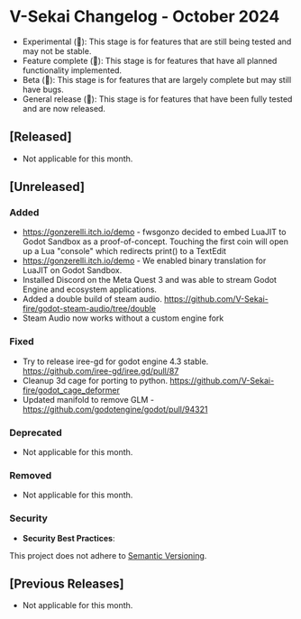# V-Sekai Changelog - October 2024

- Experimental (🧪): This stage is for features that are still being tested and may not be stable.
- Feature complete (🎯): This stage is for features that have all planned functionality implemented.
- Beta (🚧): This stage is for features that are largely complete but may still have bugs.
- General release (🚀): This stage is for features that have been fully tested and are now released.

## [Released]

- Not applicable for this month.

## [Unreleased]

### Added

- https://gonzerelli.itch.io/demo - fwsgonzo decided to embed LuaJIT to Godot Sandbox as a proof-of-concept. Touching the first coin will open up a Lua "console" which redirects print() to a TextEdit
- https://gonzerelli.itch.io/demo - We enabled binary translation for LuaJIT on Godot Sandbox.
- Installed Discord on the Meta Quest 3 and was able to stream Godot Engine and ecosystem applications.
- Added a double build of steam audio. https://github.com/V-Sekai-fire/godot-steam-audio/tree/double
- Steam Audio now works without a custom engine fork

### Fixed

- Try to release iree-gd for godot engine 4.3 stable. https://github.com/iree-gd/iree.gd/pull/87
- Cleanup 3d cage for porting to python. https://github.com/V-Sekai-fire/godot_cage_deformer
- Updated manifold to remove GLM - https://github.com/godotengine/godot/pull/94321

### Deprecated

- Not applicable for this month.

### Removed

- Not applicable for this month.

### Security

- **Security Best Practices**:

This project does not adhere to [Semantic Versioning](https://semver.org/spec/v2.0.0.html).

## [Previous Releases]

- Not applicable for this month.
